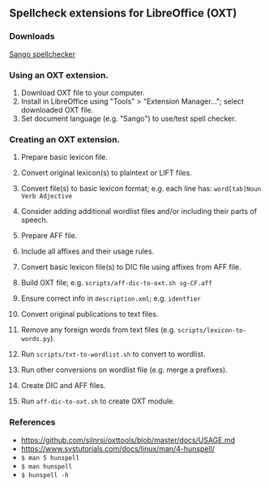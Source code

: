 ## Spellcheck extensions for LibreOffice (OXT)

### Downloads

[Sango spellchecker](sg-CF_sango-1984/dict-sango-1984-20230621_lo.oxt)

### Using an OXT extension.

1. Download OXT file to your computer.
1. Install in LibreOffice using "Tools" > "Extension Manager..."; select downloaded OXT file.
1. Set document language (e.g. "Sango") to use/test spell checker.

### Creating an OXT extension.

1. Prepare basic lexicon file.
  1. Convert original lexicon(s) to plaintext or LIFT files.
  1. Convert file(s) to basic lexicon format; e.g. each line has: `word[tab]Noun Verb Adjective`
  1. Consider adding additional wordlist files and/or including their parts of speech.
1. Prepare AFF file.
  1. Include all affixes and their usage rules.
1. Convert basic lexicon file(s) to DIC file using affixes from AFF file.
1. Build OXT file; e.g. `scripts/aff-dic-to-oxt.sh sg-CF.aff`
1. Ensure correct info in `description.xml`; e.g. `identfier`

1. Convert original publications to text files.
1. Remove any foreign words from text files (e.g. `scripts/lexicon-to-words.py`).
1. Run `scripts/txt-to-wordlist.sh` to convert to wordlist.
1. Run other conversions on wordlist file (e.g. merge a prefixes).
1. Create DIC and AFF files.
1. Run `aff-dic-to-oxt.sh` to create OXT module.

### References

- https://github.com/silnrsi/oxttools/blob/master/docs/USAGE.md
- https://www.systutorials.com/docs/linux/man/4-hunspell/
- ```$ man 5 hunspell```
- ```$ man hunspell```
- ```$ hunspell -h```
